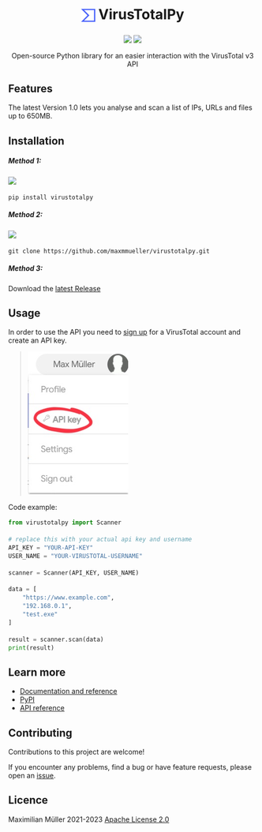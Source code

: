 <h1 align="center">
<sub>
<img src="imgs/vt_logo.jpeg" height="30">
</sub>
VirusTotalPy
</h1>

<p align="center">
<img src="https://img.shields.io/pypi/v/virustotalpy.svg?style=square">
<img src="https://img.shields.io/badge/license-Apache%202-blue">
<a href="https://github.com/maxmmueller/virustotalpy/blob/main/LICENSE"></a>
</p>

<p align="center">Open-source Python library for an easier interaction with the VirusTotal v3 API</p>


## Features
The latest Version 1.0 lets you analyse and scan a list of IPs, URLs and files up to 650MB.

## Installation
##### Method 1:
<a href="https://www.python.org/downloads/"><img src="https://img.shields.io/badge/Requires-Python%203.6%20(or%20newer)-blue"/></a>
```
pip install virustotalpy
```

##### Method 2:
 <a href="https://git-scm.com/downloads"><img src="https://img.shields.io/badge/Requires-git-blue"/></a>

```
git clone https://github.com/maxmmueller/virustotalpy.git
```

##### Method 3:
Download the [latest Release](https://github.com/maxmmueller/virustotalpy/releases/latest)


## Usage
In order to use the API you need to [sign up](https://www.virustotal.com/gui/join-us) for a VirusTotal account and create an API key.
>
> ![View API key](imgs/api_key.jpeg)

Code example:
```python
from virustotalpy import Scanner

# replace this with your actual api key and username
API_KEY = "YOUR-API-KEY"
USER_NAME = "YOUR-VIRUSTOTAL-USERNAME"

scanner = Scanner(API_KEY, USER_NAME)

data = [
    "https://www.example.com",
    "192.168.0.1",
    "test.exe"
]

result = scanner.scan(data)
print(result)
```

## Learn more

- [Documentation and reference](docs/docs.md)
- [PyPI](https://pypi.org/project/virustotalpy)
- [API reference](https://developers.virustotal.com/reference/overview)

## Contributing
Contributions to this project are welcome!

If you encounter any problems, find a bug or have feature requests, please open an [issue](https://github.com/maxmmueller/virustotalpy/issues/new).

## Licence
Maximilian Müller 2021-2023
[Apache License 2.0](LICENSE)